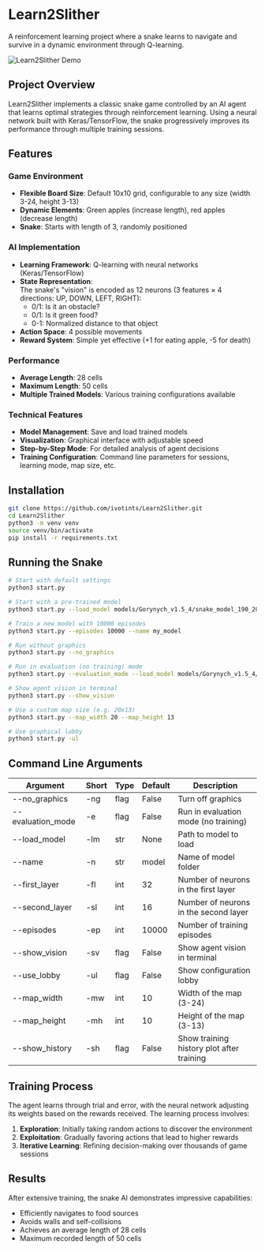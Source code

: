 # Learn2Slither

A reinforcement learning project where a snake learns to navigate and survive in a dynamic environment through Q-learning.

![Learn2Slither Demo](animation.gif)

## Project Overview

Learn2Slither implements a classic snake game controlled by an AI agent that learns optimal strategies through reinforcement learning. Using a neural network built with Keras/TensorFlow, the snake progressively improves its performance through multiple training sessions.

## Features

### Game Environment
- **Flexible Board Size**: Default 10x10 grid, configurable to any size (width 3-24, height 3-13)
- **Dynamic Elements**: Green apples (increase length), red apples (decrease length)
- **Snake**: Starts with length of 3, randomly positioned

### AI Implementation
- **Learning Framework**: Q-learning with neural networks (Keras/TensorFlow)
- **State Representation**:  
  The snake's "vision" is encoded as 12 neurons (3 features × 4 directions: UP, DOWN, LEFT, RIGHT):  
  - 0/1: Is it an obstacle?
  - 0/1: Is it green food?
  - 0-1: Normalized distance to that object
- **Action Space**: 4 possible movements
- **Reward System**: Simple yet effective (+1 for eating apple, -5 for death)

### Performance
- **Average Length**: 28 cells
- **Maximum Length**: 50 cells
- **Multiple Trained Models**: Various training configurations available

### Technical Features
- **Model Management**: Save and load trained models
- **Visualization**: Graphical interface with adjustable speed
- **Step-by-Step Mode**: For detailed analysis of agent decisions
- **Training Configuration**: Command line parameters for sessions, learning mode, map size, etc.

## Installation

```bash
git clone https://github.com/ivotints/Learn2Slither.git
cd Learn2Slither
python3 -m venv venv
source venv/bin/activate
pip install -r requirements.txt
```

## Running the Snake

```bash
# Start with default settings
python3 start.py

# Start with a pre-trained model
python3 start.py --load_model models/Gorynych_v1.5_4/snake_model_190_20250410_15:20.keras

# Train a new model with 10000 episodes
python3 start.py --episodes 10000 --name my_model

# Run without graphics
python3 start.py --no_graphics

# Run in evaluation (no training) mode
python3 start.py --evaluation_mode --load_model models/Gorynych_v1.5_4/snake_model_190_20250410_15:20.keras

# Show agent vision in terminal
python3 start.py --show_vision

# Use a custom map size (e.g. 20x13)
python3 start.py --map_width 20 --map_height 13

# Use graphical lobby
python3 start.py -ul
```

## Command Line Arguments

| Argument                | Short | Type    | Default   | Description                                                         |
|-------------------------|-------|---------|-----------|---------------------------------------------------------------------|
| --no_graphics           | -ng   | flag    | False     | Turn off graphics                                                   |
| --evaluation_mode       | -e    | flag    | False     | Run in evaluation mode (no training)                                |
| --load_model            | -lm   | str     | None      | Path to model to load                                               |
| --name                  | -n    | str     | model     | Name of model folder                                                |
| --first_layer           | -fl   | int     | 32        | Number of neurons in the first layer                                |
| --second_layer          | -sl   | int     | 16        | Number of neurons in the second layer                               |
| --episodes              | -ep   | int     | 10000     | Number of training episodes                                         |
| --show_vision           | -sv   | flag    | False     | Show agent vision in terminal                                       |
| --use_lobby             | -ul   | flag    | False     | Show configuration lobby                                            |
| --map_width             | -mw   | int     | 10        | Width of the map (3-24)                                             |
| --map_height            | -mh   | int     | 10        | Height of the map (3-13)                                            |
| --show_history          | -sh   | flag    | False     | Show training history plot after training                           |

## Training Process

The agent learns through trial and error, with the neural network adjusting its weights based on the rewards received. The learning process involves:

1. **Exploration**: Initially taking random actions to discover the environment
2. **Exploitation**: Gradually favoring actions that lead to higher rewards
3. **Iterative Learning**: Refining decision-making over thousands of game sessions

## Results

After extensive training, the snake AI demonstrates impressive capabilities:
- Efficiently navigates to food sources
- Avoids walls and self-collisions
- Achieves an average length of 28 cells
- Maximum recorded length of 50 cells
